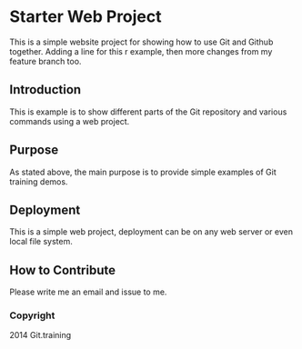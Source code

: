 # Starter Web Project

This is a simple website project for showing how to use Git and Github together.
Adding a line for this r example, then more changes from my feature branch too.
## Introduction

This is example is to show different parts of the Git repository and various commands using a web project.

## Purpose

As stated above, the main purpose is to provide simple examples of Git training demos.

## Deployment

This is a simple web project, deployment can be on any web server or even local file system.

## How to Contribute

Please write me an email and issue to me. 

### Copyright
2014 Git.training
